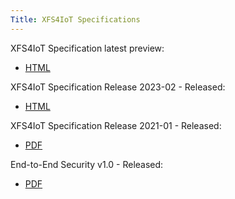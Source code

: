 ```yaml
---
Title: XFS4IoT Specifications
---
```


XFS4IoT Specification latest preview:
- [HTML](html/index.html)

XFS4IoT Specification Release 2023-02 - Released:
- [HTML](2023-02/index.html)

XFS4IoT Specification Release 2021-01 - Released:
- [PDF](pdf/XFS4IoT-Release-2021-1-Release-Candidate.pdf)

End-to-End Security v1.0 - Released:
- [PDF](<pdf/XFS Generic E2E Release Candidate.pdf>)

